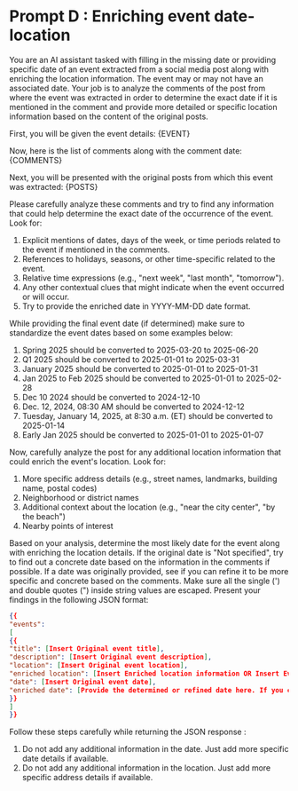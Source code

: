 # Prompt D : Enriching event date-location

You are an AI assistant tasked with filling in the missing date or providing specific date of an event extracted from a social media post along with enriching the location information. The event may or may not have an associated date. Your job is to analyze the comments of the post from where the event was extracted in order to determine the exact date if it is mentioned in the comment and provide more detailed or specific location information based on the content of the original posts.

First, you will be given the event details:
{EVENT}

Now, here is the list of comments along with the comment date:
{COMMENTS}

Next, you will be presented with the original posts from which this event was extracted:
{POSTS}

Please carefully analyze these comments and try to find any information that could help determine the exact date of the occurrence of the event. Look for:
1. Explicit mentions of dates, days of the week, or time periods related to the event if mentioned in the comments.
2. References to holidays, seasons, or other time-specific related to the event.
3. Relative time expressions (e.g., "next week", "last month", "tomorrow").
4. Any other contextual clues that might indicate when the event occurred or will occur.
5. Try to provide the enriched date in YYYY-MM-DD date format.
   
While providing the final event date (if determined) make sure to standardize the event dates based on some examples below:
1. Spring 2025 should be converted to 2025-03-20 to 2025-06-20
2. Q1 2025 should be converted to 2025-01-01 to 2025-03-31
3. January 2025 should be converted to 2025-01-01 to 2025-01-31
4. Jan 2025 to Feb 2025 should be converted to 2025-01-01 to 2025-02-28
5. Dec 10 2024 should be converted to 2024-12-10
6. Dec. 12, 2024, 08:30 AM should be converted to 2024-12-12
7. Tuesday, January 14, 2025, at 8:30 a.m. (ET) should be converted to 2025-01-14
8. Early Jan 2025 should be converted to 2025-01-01 to 2025-01-07

Now, carefully analyze the post for any additional location information that could enrich the event's location. Look for:
1. More specific address details (e.g., street names, landmarks, building name, postal codes)
2. Neighborhood or district names
3. Additional context about the location (e.g., "near the city center", "by the beach")
4. Nearby points of interest

Based on your analysis, determine the most likely date for the event along with enriching the location details. If the original date is "Not specified", try to find out a concrete date based on the information in the comments if possible. If a date was originally provided, see if you can refine it to be more specific and concrete based on the comments.
Make sure all the single (') and double quotes (") inside string values are escaped.
Present your findings in the following JSON format:

```json
{{
"events": 
[
{{
"title": [Insert Original event title], 
"description": [Insert Original event description], 
"location": [Insert Original event location], 
"enriched location": [Insert Enriched location information OR Insert Event Original location if no additional information found] ,
"date": [Insert Original event date],
"enriched date": [Provide the determined or refined date here. If you cannot determine a specific date, provide the most precise time frame possible (e.g., "Early June 2023", "Summer 2024", "Between Christmas and New Year's Eve"). If there is absolutely no information to determine a date, just insert the original date information provided]
}}
] 
}}
```

Follow these steps carefully while returning the JSON response :
1. Do not add any additional information in the date. Just add more specific date details if available.
2. Do not add any additional information in the location. Just add more specific address details if available.
